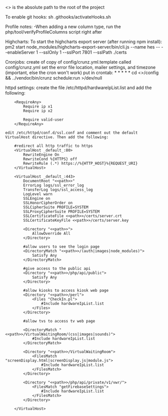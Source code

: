 
<<path>> is the absolute path to the root of the project

To enable git hooks:
    sh .githooks/activateHooks.sh

Profile notes:
    -When adding a new column type, run the php/tool/verifyProfileColumns script right after

Highcharts:
    To start the highcharts export server (after running npm install):
        pm2 start node_modules/highcharts-export-server/bin/cli.js --name hes -- --enableServer 1 --sslOnly 1 --sslPort 7801 --sslPath ./certs

Cronjobs:
    create of copy of config/crunz.yml.template called config/crunz.yml
    set the error file location, mailer settings, and timezone (important, else the cron won't work)
    put in crontab: * * * * * cd <<path>>/config && ../vendor/bin/crunz schedule:run >/dev/null

httpd settings:
    create the file /etc/httpd/hardwareIpList.list and add the following:

        <RequireAny>
            Require ip x1
            Require ip x2

            Require valid-user
        </RequireAny>

    edit /etc/httpd/conf.d/ssl.conf and comment out the default VirtualHost directive. Then add the following:

        #redirect all http traffic to https
        <VirtualHost _default_:80>
            RewriteEngine On
            RewriteCond %{HTTPS} off
            RewriteRule (.*) https://%{HTTP_HOST}%{REQUEST_URI}
        </VirtualHost>

        <VirtualHost _default_:443>
            DocumentRoot "<<path>>"
            ErrorLog logs/ssl_error_log
            TransferLog logs/ssl_access_log
            LogLevel warn
            SSLEngine on
            SSLHonorCipherOrder on
            SSLCipherSuite PROFILE=SYSTEM
            SSLProxyCipherSuite PROFILE=SYSTEM
            SSLCertificateFile <<path>>/certs/server.crt
            SSLCertificateKeyFile <<path>>/certs/server.key

            <Directory "<<path>>">
                AllowOverride All
            </Directory>

            #allow users to see the login page
            <DirectoryMatch "<<path>>/(auth|images|node_modules)">
                Satisfy Any
            </DirectoryMatch>

            #give access to the public api
            <Directory "<<path>>/php/api/public">
                Satisfy Any
            </Directory>

            #allow kiosks to access kiosk web page
            <Directory "<<path>>/perl">
                <Files "CheckIn.pl">
                    #Include hardwareIpList.list
                </Files>
            </Directory>

            #allow tvs to access tv web page

            <DirectoryMatch "<<path>>/VirtualWaitingRoom/(css|images|sounds)">
                #Include hardwareIpList.list
            </DirectoryMatch>

            <Directory "<<path>>/VirtualWaitingRoom">
                <FilesMatch "screenDisplay.html|screenDisplay.js|module.js">
                    #Include hardwareIpList.list
                </FilesMatch>
            </Directory>

            <Directory "<<path>>/php/api/private/v1/vwr/">
                <FilesMatch "getFirebaseSettings">
                    #Include hardwareIpList.list
                </FilesMatch>
            </Directory>

        </VirtualHost>

